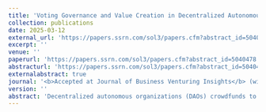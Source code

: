 ```yaml
---
title: 'Voting Governance and Value Creation in Decentralized Autonomous Organizations (DAOs)'
collection: publications
date: 2025-03-12
external_url: 'https://papers.ssrn.com/sol3/papers.cfm?abstract_id=5040478'
excerpt: ''
venue: ''
paperurl: 'https://papers.ssrn.com/sol3/papers.cfm?abstract_id=5040478'
abstracturl: 'https://papers.ssrn.com/sol3/papers.cfm?abstract_id=5040478'
externalabstract: true
journal: '<b>Accepted at Journal of Business Venturing Insights</b> (with C. Bellavitis)'
version: ''
abstract: 'Decentralized autonomous organizations (DAOs) crowdfunds to invest in various projects. The decentralization feature of DAOs submits that decision-making is a collective democratic action of all DAO members. The autonomy feature of DAOs suggests that decision-making is an algorithmic process governed by self-executing smart contracts. However, in reality, DAOs are neither perfectly decentralized nor completely autonomous. Our empirical analysis shows that deviations from the ideals of decentralization and autonomy are costly. Non-algorithmic off-chain voting governance of decision-making leads to a substantial discount in DAO value. Non-decentralized aspects such as large voting coalitions also affect DAO value. Interaction effects are also shown. The study implies that platform governance design choices are crucial for DAO success.'
---
```

